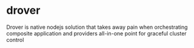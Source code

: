 # drover

Drover is native nodejs solution that takes away pain when orchestrating composite application and providers all-in-one point for graceful cluster control